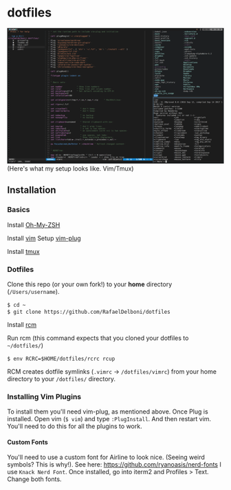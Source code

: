 dotfiles
===================
![screenshot](https://github.com/RafaelDelboni/dotfiles/blob/master/screenshot.png)
(Here's what my setup looks like. Vim/Tmux)

## Installation

### Basics
Install [Oh-My-ZSH](https://github.com/robbyrussell/oh-my-zsh)

Install [vim](https://vim.sourceforge.io/download.php)
Setup [vim-plug](https://github.com/junegunn/vim-plug)

Install [tmux](https://github.com/tmux/tmux/wiki)

### Dotfiles
Clone this repo (or your own fork!) to your **home** directory (`/Users/username`).
```
$ cd ~
$ git clone https://github.com/RafaelDelboni/dotfiles
```

Install [rcm](https://github.com/thoughtbot/rcm)

Run rcm (this command expects that you cloned your dotfiles to `~/dotfiles/`)
```
$ env RCRC=$HOME/dotfiles/rcrc rcup
```
RCM creates dotfile symlinks (`.vimrc` -> `/dotfiles/vimrc`) from your home directory to your `/dotfiles/` directory.

### Installing Vim Plugins
To install them you'll need vim-plug, as mentioned above.
Once Plug is installed. Open vim (`$ vim`) and type `:PlugInstall`. And then restart vim. You'll need to do this for all the plugins to work.

#### Custom Fonts
You'll need to use a custom font for Airline to look nice. (Seeing weird symbols? This is why!). See here: https://github.com/ryanoasis/nerd-fonts
I use `Knack Nerd Font`. Once installed, go into iterm2 and Profiles > Text. Change both fonts.

